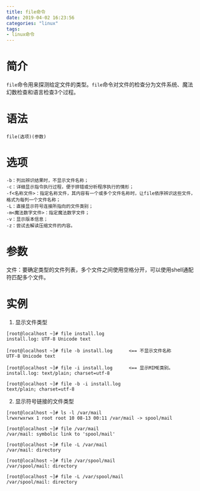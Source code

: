 ```yaml
---
title: file命令
date: 2019-04-02 16:23:56
categories: "linux"
tags:
- linux命令
---
```


# 简介
`file`命令用来探测给定文件的类型。`file`命令对文件的检查分为文件系统、魔法幻数检查和语言检查3个过程。

# 语法
```shell
file(选项)(参数)
```

# 选项
```shell
-b：列出辨识结果时，不显示文件名称；
-c：详细显示指令执行过程，便于排错或分析程序执行的情形；
-f<名称文件>：指定名称文件，其内容有一个或多个文件名称时，让file依序辨识这些文件，格式为每列一个文件名称；
-L：直接显示符号连接所指向的文件类别；
-m<魔法数字文件>：指定魔法数字文件；
-v：显示版本信息；
-z：尝试去解读压缩文件的内容。
```

# 参数
文件：要确定类型的文件列表，多个文件之间使用空格分开，可以使用shell通配符匹配多个文件。


# 实例

1. 显示文件类型
```shell
[root@localhost ~]# file install.log
install.log: UTF-8 Unicode text

[root@localhost ~]# file -b install.log      <== 不显示文件名称
UTF-8 Unicode text

[root@localhost ~]# file -i install.log      <== 显示MIME类别。
install.log: text/plain; charset=utf-8

[root@localhost ~]# file -b -i install.log
text/plain; charset=utf-8
```

2. 显示符号链接的文件类型
```shell
[root@localhost ~]# ls -l /var/mail
lrwxrwxrwx 1 root root 10 08-13 00:11 /var/mail -> spool/mail

[root@localhost ~]# file /var/mail
/var/mail: symbolic link to 'spool/mail'

[root@localhost ~]# file -L /var/mail
/var/mail: directory

[root@localhost ~]# file /var/spool/mail
/var/spool/mail: directory

[root@localhost ~]# file -L /var/spool/mail
/var/spool/mail: directory
```

